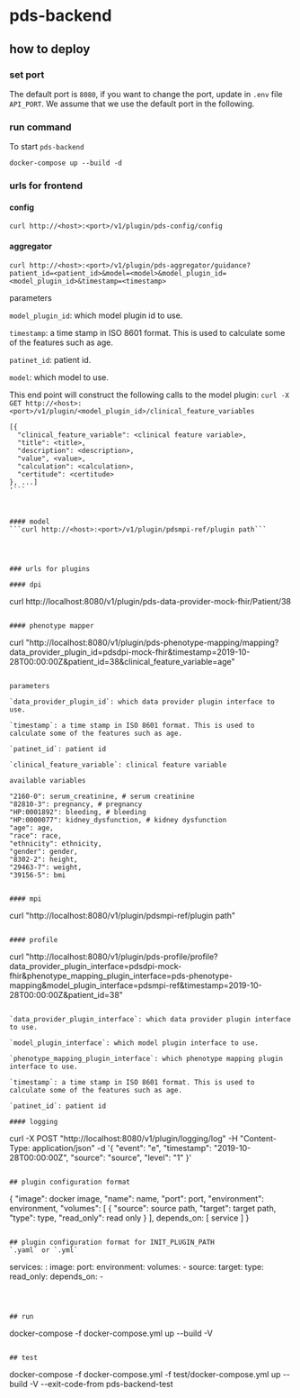 # pds-backend

## how to deploy

### set port

The default port is `8080`, if you want to change the port, update in `.env` file `API_PORT`. We assume that we use the default port in the following.

### run command

To start `pds-backend`
```
docker-compose up --build -d
```

### urls for frontend

#### config
```curl http://<host>:<port>/v1/plugin/pds-config/config```

#### aggregator
```curl http://<host>:<port>/v1/plugin/pds-aggregator/guidance?patient_id=<patient_id>&model=<model>&model_plugin_id=<model_plugin_id>&timestamp=<timestamp>```

parameters

`model_plugin_id`: which model plugin id to use.

`timestamp`: a time stamp in ISO 8601 format. This is used to calculate some of the features such as age.

`patinet_id`: patient id.

`model`: which model to use.

This end point will construct the following calls to the model plugin:
```curl -X GET http://<host>:<port>/v1/plugin/<model_plugin_id>/clinical_feature_variables```

```curl -X POST http://<host>:<port>/v1/plugin/<model_plugin_id>/guidance/model -d '
[{
  "clinical_feature_variable": <clinical feature variable>,
  "title": <title>,
  "description": <description>,
  "value", <value>,
  "calculation": <calculation>,
  "certitude": <certitude>
}, ...]
'```



#### model
```curl http://<host>:<port>/v1/plugin/pdsmpi-ref/plugin path```




### urls for plugins

#### dpi
```
curl http://localhost:8080/v1/plugin/pds-data-provider-mock-fhir/Patient/38
```

#### phenotype mapper

```
curl "http://localhost:8080/v1/plugin/pds-phenotype-mapping/mapping?data_provider_plugin_id=pdsdpi-mock-fhir&timestamp=2019-10-28T00:00:00Z&patient_id=38&clinical_feature_variable=age"
```

parameters

`data_provider_plugin_id`: which data provider plugin interface to use.

`timestamp`: a time stamp in ISO 8601 format. This is used to calculate some of the features such as age.

`patinet_id`: patient id

`clinical_feature_variable`: clinical feature variable

available variables
```
    "2160-0": serum_creatinine, # serum creatinine
    "82810-3": pregnancy, # pregnancy
    "HP:0001892": bleeding, # bleeding
    "HP:0000077": kidney_dysfunction, # kidney dysfunction
    "age": age,
    "race": race,
    "ethnicity": ethnicity,
    "gender": gender,
    "8302-2": height,
    "29463-7": weight,
    "39156-5": bmi
```

#### mpi
```
curl "http://localhost:8080/v1/plugin/pdsmpi-ref/plugin path"
```

#### profile
```
curl "http://localhost:8080/v1/plugin/pds-profile/profile?data_provider_plugin_interface=pdsdpi-mock-fhir&phenotype_mapping_plugin_interface=pds-phenotype-mapping&model_plugin_interface=pdsmpi-ref&timestamp=2019-10-28T00:00:00Z&patient_id=38"
```

`data_provider_plugin_interface`: which data provider plugin interface to use.

`model_plugin_interface`: which model plugin interface to use.

`phenotype_mapping_plugin_interface`: which phenotype mapping plugin interface to use.

`timestamp`: a time stamp in ISO 8601 format. This is used to calculate some of the features such as age.

`patinet_id`: patient id

#### logging
```
curl -X POST "http://localhost:8080/v1/plugin/logging/log" -H "Content-Type: application/json" -d '{
  "event": "e",
  "timestamp": "2019-10-28T00:00:00Z",
  "source": "source",
  "level": "1"
}'
```

## plugin configuration format
```
{
  "image": docker image,
  "name": name,
  "port": port,
  "environment": environment,
  "volumes": [ {
    "source": source path,
    "target": target path,
    "type": type,
    "read_only": read only
  } ],
  depends_on: [ service ]
}
```

## plugin configuration format for INIT_PLUGIN_PATH
`.yaml` or `.yml`

```
services:
  <name>:
    image: <docker image>
    port: <port>
    environment: <environment>
    volumes:
      - source: <source path>
        target: <target path>
        type: <type>
        read_only: <read only>
    depends_on:
      - <service>
```



## run
```
docker-compose -f docker-compose.yml up --build -V
```

## test
```
docker-compose -f docker-compose.yml -f test/docker-compose.yml up --build -V --exit-code-from pds-backend-test
```
